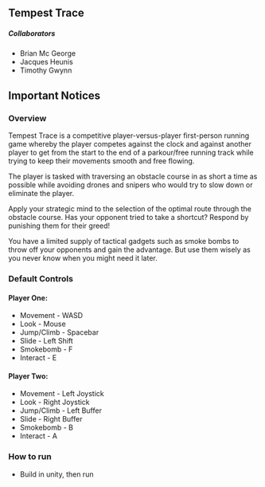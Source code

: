 ## Tempest Trace
##### Collaborators
- Brian Mc George
- Jacques Heunis
- Timothy Gwynn
 
## Important Notices
### Overview
Tempest Trace is a competitive player-versus-player first-person running game whereby the player competes against the clock and against another player to get from the start to the end of a parkour/free running track while trying to keep their movements smooth and free flowing. 

The player is tasked with traversing an obstacle course in as short a time as possible while avoiding drones and snipers who would try to slow down or eliminate the player.

Apply your strategic mind to the selection of the optimal route through the obstacle course. Has your opponent tried to take a shortcut? Respond by punishing them for their greed!

You have a limited supply of tactical gadgets such as smoke bombs to throw off your opponents and gain the advantage. But use them wisely as you never know when you might need it later.

### Default Controls
#### Player One:
  - Movement - WASD
  - Look - Mouse
  - Jump/Climb - Spacebar
  - Slide - Left Shift
  - Smokebomb - F
  - Interact - E

#### Player Two:
  - Movement - Left Joystick
  - Look - Right Joystick
  - Jump/Climb - Left Buffer
  - Slide - Right Buffer
  - Smokebomb - B
  - Interact - A

### How to run
- Build in unity, then run
